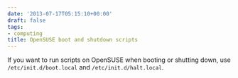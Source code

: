 ```yaml
---
date: '2013-07-17T05:15:10+00:00'
draft: false
tags:
- computing
title: OpenSUSE boot and shutdown scripts
---
```


If you want to run scripts on OpenSUSE when booting or shutting down, use `/etc/init.d/boot.local` and `/etc/init.d/halt.local`.
